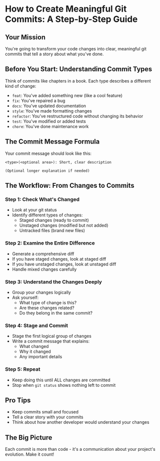 # How to Create Meaningful Git Commits: A Step-by-Step Guide

## Your Mission
You're going to transform your code changes into clear, meaningful git commits that tell a story about what you've done.

## Before You Start: Understanding Commit Types
Think of commits like chapters in a book. Each type describes a different kind of change:
- `feat`: You've added something new (like a cool feature)
- `fix`: You've repaired a bug
- `docs`: You've updated documentation
- `style`: You've made formatting changes
- `refactor`: You've restructured code without changing its behavior
- `test`: You've modified or added tests
- `chore`: You've done maintenance work

## The Commit Message Formula
Your commit message should look like this:
```
<type>(<optional area>): Short, clear description

(Optional longer explanation if needed)
```

## The Workflow: From Changes to Commits

### Step 1: Check What's Changed
- Look at your git status
- Identify different types of changes:
  * Staged changes (ready to commit)
  * Unstaged changes (modified but not added)
  * Untracked files (brand new files)

### Step 2: Examine the Entire Difference
- Generate a comprehensive diff
- If you have staged changes, look at staged diff
- If you have unstaged changes, look at unstaged diff
- Handle mixed changes carefully

### Step 3: Understand the Changes Deeply
- Group your changes logically
- Ask yourself:
  * What type of change is this?
  * Are these changes related?
  * Do they belong in the same commit?

### Step 4: Stage and Commit
- Stage the first logical group of changes
- Write a commit message that explains:
  * What changed
  * Why it changed
  * Any important details

### Step 5: Repeat
- Keep doing this until ALL changes are committed
- Stop when `git status` shows nothing left to commit

## Pro Tips
- Keep commits small and focused
- Tell a clear story with your commits
- Think about how another developer would understand your changes

## The Big Picture
Each commit is more than code - it's a communication about your project's evolution. Make it count!
